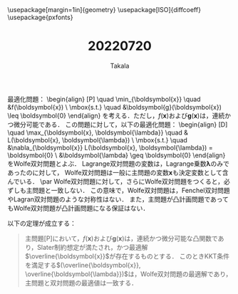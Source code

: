 ﻿---
title: 20220720
yesterday: 20220719
tomorrow: 20220721
days: 936
author: Takala
header-includes:
  - \usepackage[margin=1in]{geometry}
  - \usepackage[ISO]{diffcoeff}
  - \usepackage{pxfonts}
---

最適化問題：
\begin{align}
	[P] \quad \min_{\boldsymbol{x}} \quad &f(\boldsymbol{x})
	\\
	\mbox{s.t.} \quad &\boldsymbol{g}(\boldsymbol{x}) \leq \boldsymbol{0}
\end{align}
を考える．ただし，$f(\boldsymbol{x})$および$\boldsymbol{g}(\boldsymbol{x})$は，連続かつ微分可能である．
この問題に対して，以下の最適化問題：
\begin{align}
	[D] \quad \max_{\boldsymbol{x}, \boldsymbol{\lambda}} \quad & L(\boldsymbol{x}, \boldsymbol{\lambda})
	\\
	\mbox{s.t.} \quad &\nabla_{\boldsymbol{x}} L(\boldsymbol{x}, \boldsymbol{\lambda}) = \boldsymbol{0}
	\\
	&\boldsymbol{\lambda} \geq \boldsymbol{0}
\end{align}
をWolfe双対問題とよぶ．
Lagrange双対問題の変数は，Lagrange乗数$\boldsymbol{\lambda}$のみであったのに対して，
Wolfe双対問題は一般に主問題の変数$\boldsymbol{x}$も決定変数として含んでいる．
\par
Wolfe双対問題に対して，さらにWolfe双対問題をつくると，必ずしも主問題と一致しない．
この意味で，Wolfe双対問題は，Fenchel双対問題やLagran双対問題のような対称性はない．
また，主問題が凸計画問題であってもWolfe双対問題が凸計画問題になる保証はない．

以下の定理が成立する：


>主問題[P]において，$f(\boldsymbol{x})$および$\boldsymbol{g}(\boldsymbol{x})$は，連続かつ微分可能な凸関数であり，Slater制約想定が満たされ，かつ最適解$\overline{\boldsymbol{x}}$が存在するものとする．
>このときKKT条件を満足する$(\overline{\boldsymbol{x}}, \overline{\boldsymbol{\lambda}})$は，Wolfe双対問題の最適解であり，主問題と双対問題の最適値は一致する．


